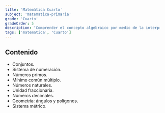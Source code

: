 ```yaml
---
title: 'Matemática Cuarto'
subject: 'matematica-primaria'  
grade: 'Cuarto'
gradeOrder: 5
description: 'Comprender el concepto algebraico por medio de la interpretación y argumentación de problemas, los cuales, no requieren una solución numérica. Haciendo uso de herramientas fundamentales, como son el pensamiento variacional y analítico.'
tags: ['matematica', 'Cuarto']
---
```


## Contenido

* Conjuntos.
* Sistema de numeración.
* Números primos.
* Mínimo común múltiplo.
* Números naturales.
* Unidad fraccionaria.
* Números decimales.
* Geometría: ángulos y polígonos.
* Sistema métrico.